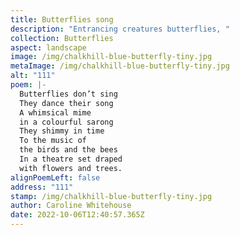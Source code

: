 ```yaml
---
title: Butterflies song
description: "Entrancing creatures butterflies, "
collection: Butterflies
aspect: landscape
image: /img/chalkhill-blue-butterfly-tiny.jpg
metaImage: /img/chalkhill-blue-butterfly-tiny.jpg
alt: "111"
poem: |-
  Butterflies don’t sing
  They dance their song
  A whimsical mime
  in a colourful sarong
  They shimmy in time
  To the music of 
  the birds and the bees
  In a theatre set draped 
  with flowers and trees.
alignPoemLeft: false
address: "111"
stamp: /img/chalkhill-blue-butterfly-tiny.jpg
author: Caroline Whitehouse
date: 2022-10-06T12:40:57.365Z
---
```

